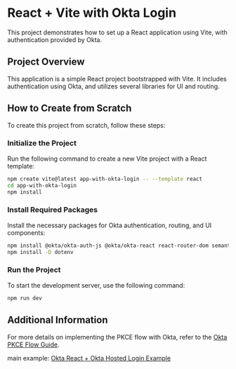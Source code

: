 # React + Vite with Okta Login

This project demonstrates how to set up a React application using Vite, with authentication provided by Okta.

## Project Overview

This application is a simple React project bootstrapped with Vite. It includes authentication using Okta, and utilizes several libraries for UI and routing.

## How to Create from Scratch

To create this project from scratch, follow these steps:

### Initialize the Project

Run the following command to create a new Vite project with a React template:

```sh
npm create vite@latest app-with-okta-login -- --template react
cd app-with-okta-login
npm install
```

### Install Required Packages

Install the necessary packages for Okta authentication, routing, and UI components:

```sh
npm install @okta/okta-auth-js @okta/okta-react react-router-dom semantic-ui-css semantic-ui-react
npm install -D dotenv
```

### Run the Project

To start the development server, use the following command:

```sh
npm run dev
```

## Additional Information

For more details on implementing the PKCE flow with Okta, refer to the [Okta PKCE Flow Guide](https://developer.okta.com/docs/guides/implement-grant-type/authcodepkce/main/).

main example: [Okta React + Okta Hosted Login Example](https://github.com/okta-samples/okta-react-sample/blob/main/README.md)

